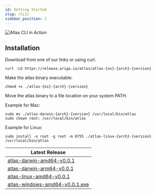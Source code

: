 ```yaml
---
id: Getting Started
slug: /CLI/
sidebar_position: 2
---
```


![Atlas CLI in Action](https://release.ariga.io/images/assets/atlas-intro.gif)

## Installation

Download from one of our links or using curl.
```shell
curl -LO https://release.ariga.io/atlas/atlas-{os}-{arch}-{version}
```
Make the atlas binary executable.
```shell
chmod +x ./atlas-{os}-{arch}-{version}
```
Move the atlas binary to a file location on your system PATH.

Example for Mac:
```shell
sudo mv ./atlas-darwin-{arch}-{version} /usr/local/bin/atlas
sudo chown root: /usr/local/bin/atlas
```
Example for Linux:
```shell
sudo install -o root -g root -m 0755 ./atlas-linux-{arch}-{version} /usr/local/bin/atlas
```

|Latest Release                        |
|--------------------------------|
| [atlas-darwin-amd64-v0.0.1](https://release.ariga.io/atlas/atlas-darwin-amd64-v0.0.1)            |
| [atlas-darwin-arm64-v0.0.1](https://release.ariga.io/atlas/atlas-darwin-arm64-v0.0.1)          |
| [atlas-linux-amd64-v0.0.1](https://release.ariga.io/atlas/atlas-linux-amd64-v0.0.1)          |
| [atlas-windows-amd64-v0.0.1.exe](https://release.ariga.io/atlas/atlas-windows-amd64-v0.0.1.exe)          |
